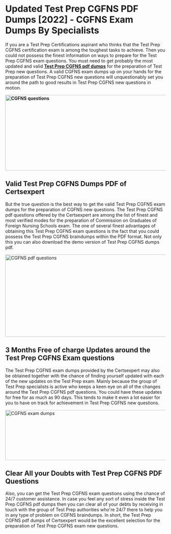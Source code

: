 <h1><strong>Updated Test Prep CGFNS PDF Dumps [2022] - CGFNS Exam Dumps By Specialists&nbsp;</strong></h1>
<p><span style="font-weight: 400;">If you are a Test Prep Certifications aspirant who thinks that the Test Prep CGFNS certification exam is among the toughest tasks to achieve. Then you could not possess the finest information on ways to prepare for the Test Prep CGFNS exam questions. You must need to get probably the most updated and valid <strong><a href="https://www.certsexpert.com/CGFNS-pdf-questions.html">Test Prep CGFNS pdf dumps</a></strong> for the preparation of Test Prep new questions. A valid  CGFNS exam dumps up on your hands for the preparation of Test Prep CGFNS new questions will unquestionably set you around the path to good results in Test Prep CGFNS new questions in motion.</span></p>
<p><span style="font-weight: 400;"><strong><img style="display: block; margin-left: auto; margin-right: auto;" src="https://i.ibb.co/QXh983F/73475278-2429792180625311-4586132736837681152-n.jpg" alt="CGFNS questions" width="632" height="238" /></strong></span></p>
<h2><strong>Valid Test Prep CGFNS Dumps PDF of Certsexpert</strong></h2>
<p><span style="font-weight: 400;">But the true question is the best way to get the valid Test Prep CGFNS exam dumps for the preparation of CGFNS new questions. The Test Prep CGFNS pdf questions offered by the Certsexpert are among the list of finest and most verified modes for the preparation of Commission on Graduates of Foreign Nursing Schools exam. The one of several finest advantages of obtaining this Test Prep CGFNS exam questions is the fact that you could possess the Test Prep CGFNS braindumps within the PDF format. Not only this you can also download the demo version of Test Prep CGFNS dumps pdf.</span></p>
<p><span style="font-weight: 400;"><img style="display: block; margin-left: auto; margin-right: auto;" src="https://i.ibb.co/Jd8hN2L/76714008-3182067705200142-8735104740007870464-n.jpg" alt="CGFNS pdf questions" width="701" height="259" /></span></p>
<h2><strong>3 Months Free of charge Updates around the Test Prep CGFNS Exam questions</strong></h2>
<p><span style="font-weight: 400;">The Test Prep CGFNS exam dumps provided by the Certsexpert may also be obtained together with the chance of finding yourself updated with each of the new updates on the Test Prep exam. Mainly because the group of Test Prep specialists is active who keeps a keen eye on all of the changes around the Test Prep CGFNS pdf questions. You could have these updates for free for as much as 90 days. This tends to make it even a lot easier for you to have on track for achievement in Test Prep CGFNS new questions.</span></p>
<p><span style="font-weight: 400;"><a href="https://www.certsexpert.com/CGFNS-pdf-questions.html"><img style="display: block; margin-left: auto; margin-right: auto;" src="https://i.ibb.co/TMnKrkJ/75398236-424489711531572-5064688549987614720-n.jpg" alt="CGFNS exam dumps" width="714" height="158" /></a></span></p>
<h2><strong>Clear All your Doubts with Test Prep CGFNS PDF Questions</strong></h2>
<p>Also, you can get the Test Prep CGFNS exam questions using the chance of 24/7 customer assistance. In case you feel any sort of stress inside the Test Prep CGFNS pdf dumps then you can clear all of your debts by receiving in touch with the group of Test Prep authorities who're 24/7 there to help you in any type of problem on  CGFNS braindumps. In short, the Test Prep CGFNS pdf dumps of Certsexpert would be the excellent selection for the preparation of Test Prep CGFNS exam new questions.</p>
